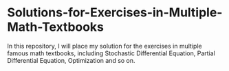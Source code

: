# Solutions-for-Exercises-in-Multiple-Math-Textbooks
In this repository, I will place my solution for the exercises in multiple famous math textbooks, including Stochastic Differential Equation, Partial Differential Equation, Optimization and so on.
